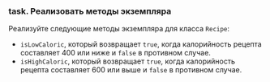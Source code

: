 ### task. **Реализовать методы экземпляра**

Реализуйте следующие методы экземпляра для класса `Recipe`:

- `isLowCaloric`, который возвращает `true`, когда калорийность рецепта составляет 400 или ниже и `false` в противном случае.
- `isHighCaloric`, который возвращает `true`, когда калорийность рецепта составляет 600 или выше и `false` в противном случае.